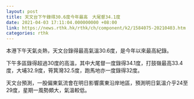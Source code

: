 ```yaml
---
layout: post
title: 天文台下午錄得30.6度今年最高　大尾督34.1度
date: 2021-04-03 17:11:04.000000000 +08:00
link: https://news.rthk.hk/rthk/ch/component/k2/1584075-20210403.htm
categories: rthk
---
```


本港下午天氣炎熱，天文台錄得最高氣溫30.6度，是今年以來最高紀錄。

下午多區錄得超過30度的高溫，其中大尾督一度錄得34.1度，打鼓嶺最高33.4度，大埔32.9度，筲箕灣32.5度，跑馬地亦一度錄得32度。

天文台預測，一股偏東氣流會在明日影響廣東沿岸地區，預測明日氣溫介乎24至29度，星期一風勢頗大，氣溫較低。
